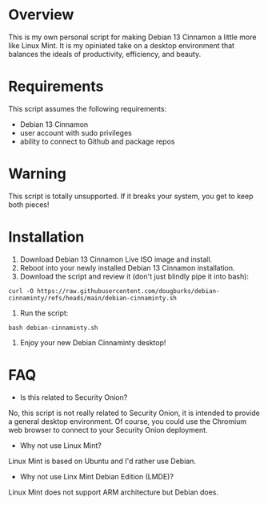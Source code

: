 # Overview
This is my own personal script for making Debian 13 Cinnamon a little more like Linux Mint. It is my opiniated take on a desktop environment that balances the ideals of productivity, efficiency, and beauty.

# Requirements
This script assumes the following requirements:
- Debian 13 Cinnamon
- user account with sudo privileges
- ability to connect to Github and package repos
  
# Warning
This script is totally unsupported. If it breaks your system, you get to keep both pieces!

# Installation
1. Download Debian 13 Cinnamon Live ISO image and install.
1. Reboot into your newly installed Debian 13 Cinnamon installation.
1. Download the script and review it (don't just blindly pipe it into bash):
```
curl -O https://raw.githubusercontent.com/dougburks/debian-cinnaminty/refs/heads/main/debian-cinnaminty.sh
```
1. Run the script:
```
bash debian-cinnaminty.sh
```
1. Enjoy your new Debian Cinnaminty desktop!

# FAQ

- Is this related to Security Onion?

No, this script is not really related to Security Onion, it is intended to provide a general desktop environment. Of course, you could use the Chromium web browser to connect to your Security Onion deployment.

- Why not use Linux Mint?

Linux Mint is based on Ubuntu and I'd rather use Debian.

- Why not use Linx Mint Debian Edition (LMDE)?

Linux Mint does not support ARM architecture but Debian does.
